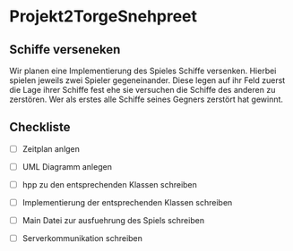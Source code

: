 # Projekt2TorgeSnehpreet

## Schiffe verseneken

Wir planen eine Implementierung des Spieles Schiffe versenken. Hierbei spielen jeweils 
zwei Spieler gegeneinander. Diese legen auf ihr Feld zuerst die Lage ihrer Schiffe fest ehe sie versuchen die Schiffe des anderen zu zerstören.
Wer als erstes alle Schiffe seines Gegners zerstört hat gewinnt.

## Checkliste

- [ ] Zeitplan anlgen
- [ ] UML Diagramm anlegen
- [ ] hpp zu den entsprechenden Klassen schreiben
- [ ] Implementierung der entsprechenden Klassen schreiben
- [ ] Main Datei zur ausfuehrung des Spiels schreiben
- [ ] Serverkommunikation schreiben

